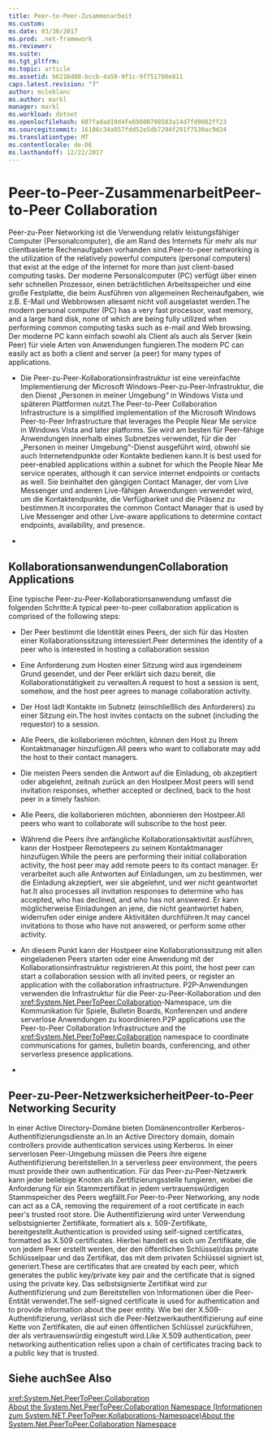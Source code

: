 ```yaml
---
title: Peer-to-Peer-Zusammenarbeit
ms.custom: 
ms.date: 03/30/2017
ms.prod: .net-framework
ms.reviewer: 
ms.suite: 
ms.tgt_pltfrm: 
ms.topic: article
ms.assetid: b6216d88-bccb-4a59-9f1c-9f751708e811
caps.latest.revision: "7"
author: mcleblanc
ms.author: markl
manager: markl
ms.workload: dotnet
ms.openlocfilehash: 607fadad19d4fe69800798583a14d7fd9082ff23
ms.sourcegitcommit: 16186c34a957fdd52e5db7294f291f7530ac9d24
ms.translationtype: MT
ms.contentlocale: de-DE
ms.lasthandoff: 12/22/2017
---
```

# <a name="peer-to-peer-collaboration"></a><span data-ttu-id="ace25-102">Peer-to-Peer-Zusammenarbeit</span><span class="sxs-lookup"><span data-stu-id="ace25-102">Peer-to-Peer Collaboration</span></span>
<span data-ttu-id="ace25-103">Peer-zu-Peer Networking ist die Verwendung relativ leistungsfähiger Computer (Personalcomputer), die am Rand des Internets für mehr als nur clientbasierte Rechenaufgaben vorhanden sind.</span><span class="sxs-lookup"><span data-stu-id="ace25-103">Peer-to-peer networking is the utilization of the relatively powerful computers (personal computers) that exist at the edge of the Internet for more than just client-based computing tasks.</span></span> <span data-ttu-id="ace25-104">Der moderne Personalcomputer (PC) verfügt über einen sehr schnellen Prozessor, einen beträchtlichen Arbeitsspeicher und eine große Festplatte, die beim Ausführen von allgemeinen Rechenaufgaben, wie z.B. E-Mail und Webbrowsen allesamt nicht voll ausgelastet werden.</span><span class="sxs-lookup"><span data-stu-id="ace25-104">The modern personal computer (PC) has a very fast processor, vast memory, and a large hard disk, none of which are being fully utilized when performing common computing tasks such as e-mail and Web browsing.</span></span> <span data-ttu-id="ace25-105">Der moderne PC kann einfach sowohl als Client als auch als Server (kein Peer) für viele Arten von Anwendungen fungieren.</span><span class="sxs-lookup"><span data-stu-id="ace25-105">The modern PC can easily act as both a client and server (a peer) for many types of applications.</span></span>  
  
-   <span data-ttu-id="ace25-106">Die Peer-zu-Peer-Kollaborationsinfrastruktur ist eine vereinfachte Implementierung der Microsoft Windows-Peer-zu-Peer-Infrastruktur, die den Dienst „Personen in meiner Umgebung“ in Windows Vista und späteren Plattformen nutzt.</span><span class="sxs-lookup"><span data-stu-id="ace25-106">The Peer-to-Peer Collaboration Infrastructure is a simplified implementation of the Microsoft Windows Peer-to-Peer Infrastructure that leverages the People Near Me service in Windows Vista and later platforms.</span></span> <span data-ttu-id="ace25-107">Sie wird am besten für Peer-fähige Anwendungen innerhalb eines Subnetzes verwendet, für die der „Personen in meiner Umgebung“-Dienst ausgeführt wird, obwohl sie auch Internetendpunkte oder Kontakte bedienen kann.</span><span class="sxs-lookup"><span data-stu-id="ace25-107">It is best used for peer-enabled applications within a subnet for which the People Near Me service operates, although it can service internet endpoints or contacts as well.</span></span> <span data-ttu-id="ace25-108">Sie beinhaltet den gängigen Contact Manager, der vom Live Messenger und anderen Live-fähigen Anwendungen verwendet wird, um die Kontaktendpunkte, die Verfügbarkeit und die Präsenz zu bestimmen.</span><span class="sxs-lookup"><span data-stu-id="ace25-108">It incorporates the common Contact Manager that is used by Live Messenger and other Live-aware applications to determine contact endpoints, availability, and presence.</span></span>  
  
-  
  
## <a name="collaboration-applications"></a><span data-ttu-id="ace25-109">Kollaborationsanwendungen</span><span class="sxs-lookup"><span data-stu-id="ace25-109">Collaboration Applications</span></span>  
 <span data-ttu-id="ace25-110">Eine typische Peer-zu-Peer-Kollaborationsanwendung umfasst die folgenden Schritte:</span><span class="sxs-lookup"><span data-stu-id="ace25-110">A typical peer-to-peer collaboration application is comprised of the following steps:</span></span>  
  
-   <span data-ttu-id="ace25-111">Der Peer bestimmt die Identität eines Peers, der sich für das Hosten einer Kollaborationssitzung interessiert.</span><span class="sxs-lookup"><span data-stu-id="ace25-111">Peer determines the identity of a peer who is interested in hosting a collaboration session</span></span>  
  
-   <span data-ttu-id="ace25-112">Eine Anforderung zum Hosten einer Sitzung wird aus irgendeinem Grund gesendet, und der Peer erklärt sich dazu bereit, die Kollaborationstätigkeit zu verwalten.</span><span class="sxs-lookup"><span data-stu-id="ace25-112">A request to host a session is sent, somehow, and the host peer agrees to manage collaboration activity.</span></span>  
  
-   <span data-ttu-id="ace25-113">Der Host lädt Kontakte im Subnetz (einschließlich des Anforderers) zu einer Sitzung ein.</span><span class="sxs-lookup"><span data-stu-id="ace25-113">The host invites contacts on the subnet (including the requestor) to a session.</span></span>  
  
-   <span data-ttu-id="ace25-114">Alle Peers, die kollaborieren möchten, können den Host zu Ihrem Kontaktmanager hinzufügen.</span><span class="sxs-lookup"><span data-stu-id="ace25-114">All peers who want to collaborate may add the host to their contact managers.</span></span>  
  
-   <span data-ttu-id="ace25-115">Die meisten Peers senden die Antwort auf die Einladung, ob akzeptiert oder abgelehnt, zeitnah zurück an den Hostpeer.</span><span class="sxs-lookup"><span data-stu-id="ace25-115">Most peers will send invitation responses, whether accepted or declined, back to the host peer in a timely fashion.</span></span>  
  
-   <span data-ttu-id="ace25-116">Alle Peers, die kollaborieren möchten, abonnieren den Hostpeer.</span><span class="sxs-lookup"><span data-stu-id="ace25-116">All peers who want to collaborate will subscribe to the host peer.</span></span>  
  
-   <span data-ttu-id="ace25-117">Während die Peers ihre anfängliche Kollaborationsaktivität ausführen, kann der Hostpeer Remotepeers zu seinem Kontaktmanager hinzufügen.</span><span class="sxs-lookup"><span data-stu-id="ace25-117">While the peers are performing their initial collaboration activity, the host peer may add remote peers to its contact manager.</span></span> <span data-ttu-id="ace25-118">Er verarbeitet auch alle Antworten auf Einladungen, um zu bestimmen, wer die Einladung akzeptiert, wer sie abgelehnt, und wer nicht geantwortet hat.</span><span class="sxs-lookup"><span data-stu-id="ace25-118">It also processes all invitation responses to determine who has accepted, who has declined, and who has not answered.</span></span>  <span data-ttu-id="ace25-119">Er kann möglicherweise Einladungen an jene, die nicht geantwortet haben, widerrufen oder einige andere Aktivitäten durchführen.</span><span class="sxs-lookup"><span data-stu-id="ace25-119">It may cancel invitations to those who have not answered, or perform some other activity.</span></span>  
  
-   <span data-ttu-id="ace25-120">An diesem Punkt kann der Hostpeer eine Kollaborationssitzung mit allen eingeladenen Peers starten oder eine Anwendung mit der Kollaborationsinfrastruktur registrieren.</span><span class="sxs-lookup"><span data-stu-id="ace25-120">At this point, the host peer can start a collaboration session with all invited peers, or register an application with the collaboration infrastructure.</span></span>  <span data-ttu-id="ace25-121">P2P-Anwendungen verwenden die Infrastruktur für die Peer-zu-Peer-Kollaboration und den <xref:System.Net.PeerToPeer.Collaboration>-Namespace, um die Kommunikation für Spiele, Bulletin Boards, Konferenzen und andere serverlose Anwendungen zu koordinieren.</span><span class="sxs-lookup"><span data-stu-id="ace25-121">P2P applications use the Peer-to-Peer Collaboration Infrastructure and the <xref:System.Net.PeerToPeer.Collaboration> namespace to coordinate communications for games, bulletin boards, conferencing, and other serverless presence applications.</span></span>  
  
-  
  
## <a name="peer-to-peer-networking-security"></a><span data-ttu-id="ace25-122">Peer-zu-Peer-Netzwerksicherheit</span><span class="sxs-lookup"><span data-stu-id="ace25-122">Peer-to-Peer Networking Security</span></span>  
 <span data-ttu-id="ace25-123">In einer Active Directory-Domäne bieten Domänencontroller Kerberos-Authentifizierungsdienste an.</span><span class="sxs-lookup"><span data-stu-id="ace25-123">In an Active Directory domain, domain controllers provide authentication services using Kerberos.</span></span> <span data-ttu-id="ace25-124">In einer serverlosen Peer-Umgebung müssen die Peers ihre eigene Authentifizierung bereitstellen.</span><span class="sxs-lookup"><span data-stu-id="ace25-124">In a serverless peer environment, the peers must provide their own authentication.</span></span> <span data-ttu-id="ace25-125">Für das Peer-zu-Peer-Netzwerk kann jeder beliebige Knoten als Zertifizierungsstelle fungieren, wobei die Anforderung für ein Stammzertifikat in jedem vertrauenswürdigen Stammspeicher des Peers wegfällt.</span><span class="sxs-lookup"><span data-stu-id="ace25-125">For Peer-to-Peer Networking, any node can act as a CA, removing the requirement of a root certificate in each peer's trusted root store.</span></span> <span data-ttu-id="ace25-126">Die Authentifizierung wird unter Verwendung selbstsignierter Zertifikate, formatiert als x. 509-Zertifikate, bereitgestellt.</span><span class="sxs-lookup"><span data-stu-id="ace25-126">Authentication is provided using self-signed certificates, formatted as X.509 certificates.</span></span> <span data-ttu-id="ace25-127">Hierbei handelt es sich um Zertifikate, die von jedem Peer erstellt werden, der den öffentlichen Schlüssel/das private Schlüsselpaar und das Zertifikat, das mit dem privaten Schlüssel signiert ist, generiert.</span><span class="sxs-lookup"><span data-stu-id="ace25-127">These are certificates that are created by each peer, which generates the public key/private key pair and the certificate that is signed using the private key.</span></span> <span data-ttu-id="ace25-128">Das selbstsignierte Zertifikat wird zur Authentifizierung und zum Bereitstellen von Informationen über die Peer-Entität verwendet.</span><span class="sxs-lookup"><span data-stu-id="ace25-128">The self-signed certificate is used for authentication and to provide information about the peer entity.</span></span> <span data-ttu-id="ace25-129">Wie bei der X.509-Authentifizierung, verlässt sich die Peer-Netzwerkauthentifizierung auf eine Kette von Zertifikaten, die auf einen öffentlichen Schlüssel zurückführen, der als vertrauenswürdig eingestuft wird.</span><span class="sxs-lookup"><span data-stu-id="ace25-129">Like X.509 authentication, peer networking authentication relies upon a chain of certificates tracing back to a public key that is trusted.</span></span>  
  
## <a name="see-also"></a><span data-ttu-id="ace25-130">Siehe auch</span><span class="sxs-lookup"><span data-stu-id="ace25-130">See Also</span></span>  
 <xref:System.Net.PeerToPeer.Collaboration>  
 [<span data-ttu-id="ace25-131">About the System.Net.PeerToPeer.Collaboration Namespace (Informationen zum System.NET.PeerToPeer.Kollaborations-Namespace)</span><span class="sxs-lookup"><span data-stu-id="ace25-131">About the System.Net.PeerToPeer.Collaboration Namespace</span></span>](../../../docs/framework/network-programming/about-the-system-net-peertopeer-collaboration-namespace.md)
